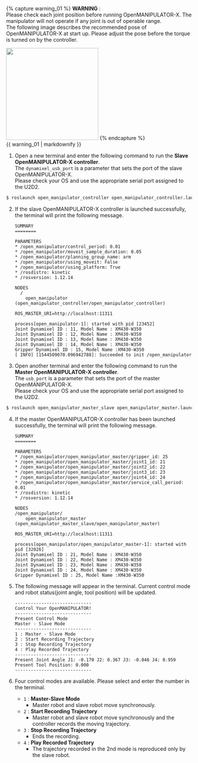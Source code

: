
{% capture warning_01 %}
**WARNING** :  
Please check each joint position before running OpenMANIPULATOR-X. The manipulator will not operate if any joint is out of operable range.  
The following image describes the recommended pose of OpenMANIPULATOR-X at start up. Please adjust the pose before the torque is turned on by the controller.
  
<img src="/assets/images/platform/openmanipulator_x/open_manipulator_start_pose.png" width="250">
{% endcapture %}
<div class="notice--warning">{{ warning_01 | markdownify }}</div>

1. Open a new terminal and enter the following command to run the **Slave OpenMANIPULATOR-X controller**.  
  The `dynamixel_usb_port` is a parameter that sets the port of the slave OpenMANIPULATOR-X.  
  Please check your OS and use the appropriate serial port assigned to the U2D2.  
  ```bash
  $ roslaunch open_manipulator_controller open_manipulator_controller.launch dynamixel_usb_port:=/dev/ttyUSB0
  ```

2. If the slave OpenMANIPULATOR-X controller is launched successfully, the terminal will print the following message.  

    ```
    SUMMARY
    ========

    PARAMETERS
    * /open_manipulator/control_period: 0.01
    * /open_manipulator/moveit_sample_duration: 0.05
    * /open_manipulator/planning_group_name: arm
    * /open_manipulator/using_moveit: False
    * /open_manipulator/using_platform: True
    * /rosdistro: kinetic
    * /rosversion: 1.12.14

    NODES
      /
        open_manipulator (open_manipulator_controller/open_manipulator_controller)

    ROS_MASTER_URI=http://localhost:11311

    process[open_manipulator-1]: started with pid [23452]
    Joint Dynamixel ID : 11, Model Name : XM430-W350
    Joint Dynamixel ID : 12, Model Name : XM430-W350
    Joint Dynamixel ID : 13, Model Name : XM430-W350
    Joint Dynamixel ID : 14, Model Name : XM430-W350
    Gripper Dynamixel ID : 15, Model Name :XM430-W350
    [ INFO] [1544509070.096942788]: Succeeded to init /open_manipulator
    ```

3. Open another terminal and enter the following command to run the **Master OpenMANIPULATOR-X controller**.  
  The `usb_port` is a parameter that sets the port of the master OpenMANIPULATOR-X.  
  Please check your OS and use the appropriate serial port assigned to the U2D2.  
  ```bash
  $ roslaunch open_manipulator_master_slave open_manipulator_master.launch usb_port:=/dev/ttyUSB1
  ```

4. If the master OpenMANIPULATOR-X controller has been launched successfully, the terminal will print the following message.  

    ```
    SUMMARY
    ========

    PARAMETERS
    * /open_manipulator/open_manipulator_master/gripper_id: 25
    * /open_manipulator/open_manipulator_master/joint1_id: 21
    * /open_manipulator/open_manipulator_master/joint2_id: 22
    * /open_manipulator/open_manipulator_master/joint3_id: 23
    * /open_manipulator/open_manipulator_master/joint4_id: 24
    * /open_manipulator/open_manipulator_master/service_call_period: 0.01
    * /rosdistro: kinetic
    * /rosversion: 1.12.14

    NODES
    /open_manipulator/
        open_manipulator_master (open_manipulator_master_slave/open_manipulator_master)

    ROS_MASTER_URI=http://localhost:11311

    process[open_manipulator/open_manipulator_master-1]: started with pid [32026]
    Joint Dynamixel ID : 21, Model Name : XM430-W350
    Joint Dynamixel ID : 22, Model Name : XM430-W350
    Joint Dynamixel ID : 23, Model Name : XM430-W350
    Joint Dynamixel ID : 24, Model Name : XM430-W350
    Gripper Dynamixel ID : 25, Model Name :XM430-W350
    ```

5. The following message will appear in the terminal. Current control mode and robot status(joint angle, tool position) will be updated.

    ```
    -----------------------------
    Control Your OpenMANIPULATOR!
    -----------------------------
    Present Control Mode
    Master - Slave Mode
    -----------------------------
    1 : Master - Slave Mode
    2 : Start Recording Trajectory
    3 : Stop Recording Trajectory
    4 : Play Recorded Trajectory
    -----------------------------
    Present Joint Angle J1: -0.170 J2: 0.367 J3: -0.046 J4: 0.959
    Present Tool Position: 0.000
    -----------------------------
    ```

6. Four control modes are available. Please select and enter the number in the terminal.

    - `1` : **Master-Slave Mode**
      - Master robot and slave robot move synchronously.
    - `2` : **Start Recording Trajectory**
      - Master robot and slave robot move synchronously and the controller records the moving trajectory.
    - `3` : **Stop Recording Trajectory**
      - Ends the recording.
    - `4` : **Play Recorded Trajectory**
      - The trajectory recorded in the 2nd mode is reproduced only by the slave robot.
